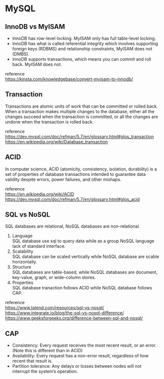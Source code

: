 # MySQL

## InnoDB vs MyISAM

- InnoDB has row-level locking. MyISAM only has full table-level locking.
- InnoDB has what is called referential integrity which involves supporting foreign keys (RDBMS) and relationship constraints, MyISAM does not (DMBS).
- InnoDB supports transactions, which means you can commit and roll back. MyISAM does not.

reference    
https://kinsta.com/knowledgebase/convert-myisam-to-innodb/  

## Transaction

Transactions are atomic units of work that can be committed or rolled back. When a transaction makes multiple changes to the database, either all the changes succeed when the transaction is committed, or all the changes are undone when the transaction is rolled back.

reference  
https://dev.mysql.com/doc/refman/5.7/en/glossary.html#glos_transaction  
https://en.wikipedia.org/wiki/Database_transaction

## ACID

In computer science, ACID (atomicity, consistency, isolation, durability) is a set of properties of database transactions intended to guarantee data validity despite errors, power failures, and other mishaps.

reference   
https://en.wikipedia.org/wiki/ACID
https://dev.mysql.com/doc/refman/5.7/en/glossary.html#glos_acid

## SQL vs NoSQL

SQL databases are relational, NoSQL databases are non-relational.
1. Language  
SQL database use sql to query data while as a group NoSQL language lack of standard interface.
2. Scalability   
SQL database can be scaled vertically while NoSQL database are scable horizontally.
3. Structure     
SQL databases are table-based, while NoSQL databases are document, key-value, graph, or wide-column stores.
4. Properties   
SQL database tranaction follows ACID while NoSQL database follows CAP.

reference      
https://www.talend.com/resources/sql-vs-nosql/  
https://www.integrate.io/blog/the-sql-vs-nosql-difference/  
https://www.geeksforgeeks.org/difference-between-sql-and-nosql/

## CAP

- Consistency: Every request receives the most recent result, or an error. (Note this is different than in ACID)
- Availability: Every request has a non-error result, regardless of how recent that result is.
- Partition tolerance: Any delays or losses between nodes will not interrupt the system’s operation.

